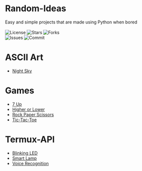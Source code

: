 # Random-Ideas
Easy and simple projects that are made using Python when bored</br></br>
![License](https://img.shields.io/github/license/Mini-Ware/Random-Ideas)
![Stars](https://img.shields.io/github/stars/Mini-Ware/Random-Ideas)
![Forks](https://img.shields.io/github/forks/Mini-Ware/Random-Ideas)<br>
![Issues](https://img.shields.io/github/issues/Mini-Ware/Random-Ideas)
![Commit](https://img.shields.io/github/last-commit/Mini-Ware/Random-Ideas)
# ASCII Art
- [Night Sky](https://github.com/Mini-Ware/Random-Ideas/blob/main/ASCII%20Art/night.py)
# Games
- [7 Up](https://github.com/Mini-Ware/Random-Ideas/blob/main/Games/7up.py)
- [Higher or Lower](https://github.com/Mini-Ware/Random-Ideas/blob/main/Games/guess.py)
- [Rock Paper Scissors](https://github.com/Mini-Ware/Random-Ideas/blob/main/Games/rps.py)
- [Tic-Tac-Toe](https://github.com/Mini-Ware/Random-Ideas/blob/main/Games/ttt.py)
# Termux-API
- [Blinking LED](https://github.com/Mini-Ware/Random-Ideas/blob/main/Termux-API/blink.py)
- [Smart Lamp](https://github.com/Mini-Ware/Random-Ideas/blob/main/Termux-API/lamp.py)
- [Voice Recognition](https://github.com/Mini-Ware/Random-Ideas/blob/main/Termux-API/assist.py)
